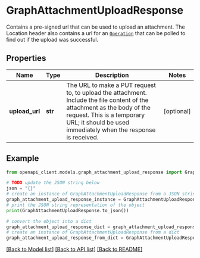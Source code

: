 # GraphAttachmentUploadResponse

Contains a pre-signed url that can be used to upload an attachment. The Location header also contains a url for an [`Operation`](ref:platform-operations#operation) that can be polled to find out if the upload was successful. 

## Properties

Name | Type | Description | Notes
------------ | ------------- | ------------- | -------------
**upload_url** | **str** | The URL to make a PUT request to, to upload the attachment. Include the file content of the attachment as the body of the request. This is a temporary URL; it should be used immediately when the response is received.  | [optional] 

## Example

```python
from openapi_client.models.graph_attachment_upload_response import GraphAttachmentUploadResponse

# TODO update the JSON string below
json = "{}"
# create an instance of GraphAttachmentUploadResponse from a JSON string
graph_attachment_upload_response_instance = GraphAttachmentUploadResponse.from_json(json)
# print the JSON string representation of the object
print(GraphAttachmentUploadResponse.to_json())

# convert the object into a dict
graph_attachment_upload_response_dict = graph_attachment_upload_response_instance.to_dict()
# create an instance of GraphAttachmentUploadResponse from a dict
graph_attachment_upload_response_from_dict = GraphAttachmentUploadResponse.from_dict(graph_attachment_upload_response_dict)
```
[[Back to Model list]](../README.md#documentation-for-models) [[Back to API list]](../README.md#documentation-for-api-endpoints) [[Back to README]](../README.md)


